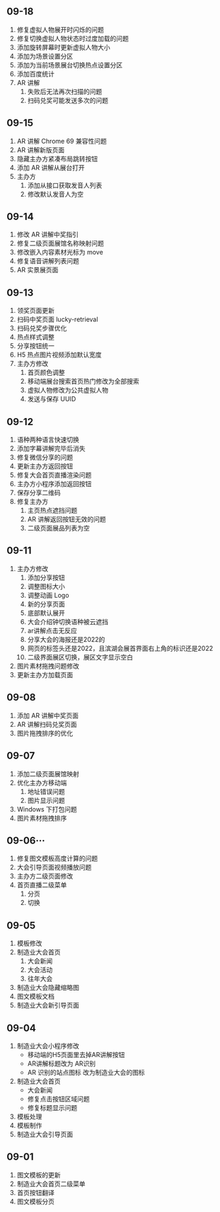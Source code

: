 ## 09-18

1. 修复虚拟人物展开时闪烁的问题
2. 修复切换虚拟人物状态时过度加载的问题
3. 添加旋转屏幕时更新虚拟人物大小
4. 添加为场景设置分区
5. 添加为当前场景展台切换热点设置分区
6. 添加百度统计
7. AR 讲解
	1. 失败后无法再次扫描的问题
	2. 扫码兑奖可能发送多次的问题
## 09-15

1. AR 讲解 Chrome 69 兼容性问题
2. AR 讲解新版页面
3. 隐藏主办方紧凑布局跳转按钮
4. 添加 AR 讲解从展台打开
5. 主办方
	1. 添加从接口获取发音人列表
	2. 修改默认发音人为空
## 09-14

1. 修改 AR 讲解中奖指引
2. 修复二级页面展馆名称映射问题
3. 修改嵌入内容素材光标为 move
4. 修复语音讲解列表问题
5. AR 实景展页面
## 09-13

1. 领奖页面更新
2. 扫码中奖页面 lucky-retrieval
3. 扫码兑奖步骤优化
4. 热点样式调整
5. 分享按钮统一
6. H5 热点图片视频添加默认宽度
7. 主办方修改
	1. 首页颜色调整
	2. 移动端展台搜索首页热门修改为全部搜索
	3. 虚拟人物修改为公共虚拟人物
	4. 发送与保存 UUID
## 09-12

1. 语种两种语言快速切换 
2. 添加字幕讲解完毕后消失
3. 修复微信分享的问题
4. 更新主办方返回按钮
5. 修复大会首页直播渲染问题
6. 主办方小程序添加返回按钮
7. 保存分享二维码
8. 修复主办方
	1. 主页热点遮挡问题
	2. AR 讲解返回按钮无效的问题
	3. 二级页面展品列表为空
## 09-11

1. 主办方修改
	1. 添加分享按钮
	2. 调整图标大小
	3. 调整动画 Logo
	4. 新的分享页面
	5. 底部默认展开
	6. 大会介绍钟切换语种被云遮挡
	7. ar讲解点击无反应
	8. 分享大会的海报还是2022的
	9. 网页的标签头还是2022，且滨湖会展首界面右上角的标识还是2022
	10. 二级界面展区切换，展区文字显示空白
2. 图片素材拖拽问题修改
3. 更新主办方加载页面
## 09-08

1. 添加 AR 讲解中奖页面
2. AR 讲解扫码兑奖页面
3. 图片拖拽排序的优化
## 09-07

1. 添加二级页面展馆映射
2. 优化主办方移动端
	1. 地址错误问题
	2. 图片显示问题
3. Windows 下打包问题
4. 图片素材拖拽排序
## 09-06···

1. 修复图文模板高度计算的问题
2. 大会引导页面视频播放问题
3. 主办方二级页面修改
4. 首页直播二级菜单
	1. 分页
	2. 切换
## 09-05

1. 模板修改
2. 制造业大会首页
	1. 大会新闻
	2. 大会活动
	3. 往年大会
3. 制造业大会隐藏缩略图
4. 图文模板文档
5. 制造业大会新引导页面
## 09-04

1. 制造业大会小程序修改
	- 移动端的H5页面里去掉AR讲解按钮
	- AR讲解标题改为 AR识别
	- AR 识别的站点图标 改为制造业大会的图标
2. 制造业大会首页
	- 大会新闻
	- 修复点击按钮区域问题
	- 修复标题显示问题
3. 模板处理
4. 模板制作
5. 制造业大会引导页面
## 09-01

1. 图文模板的更新
2. 制造业大会首页二级菜单
3. 首页按钮翻译
4. 图文模板分页